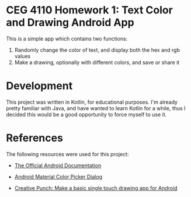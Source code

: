 # CEG 4110 Homework 1: Text Color and Drawing Android App

This is a simple app which contains two functions:
1. Randomly change the color of text, and display both the hex and rgb values
2. Make a drawing, optionally with different colors, and save or share it

# Development

This project was written in Kotlin, for educational purposes. I'm already pretty familiar with Java, and have wanted to learn Kotlin for a while, thus I decided this would be a good opportunity to force myself to use it.

# References

The following resources were used for this project:

+ [The Official Android Documentation](https://developer.android.com/docs/)

+ [Android Material Color Picker Dialog](https://github.com/Pes8/android-material-color-picker-dialog)

+ [Creative Punch: Make a basic single touch drawing app for Android](http://creative-punch.net/2014/03/make-basic-single-touch-drawing-app-android/)


